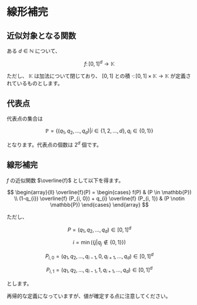 # 線形補完

## 近似対象となる関数

ある $d \in \mathbb{N}$ について、

$$
f \colon [0,1]^d \rightarrow \mathbb{K}
$$

ただし、 $\mathbb{K}$ は加法について閉じており、 $[0,1]$ との積 $\cdot \colon [0,1] \times \mathbb{K} \rightarrow \mathbb{K}$ が定義されているものとします。

## 代表点

代表点の集合は

$$
\mathbb{P} = \lbrace (q_{1}, q_{2}, \dots, q_{d}) | i \in \lbrace 1, 2, \dots, d\rbrace, q_{i} \in \lbrace 0, 1\rbrace \rbrace
$$

となります。代表点の個数は $2^{d}$ 個です。

## 線形補完

$f$ の近似関数 $\overline{f}$ として以下を得ます。

$$
\begin{array}{ll}
\overline{f}(P) = 
\begin{cases}
f(P) & (P \in \mathbb{P}) \\
(1-q_{i}) \overline{f} (P_{i, 0}) + q_{i} \overline{f} (P_{i, 1}) & 
(P \notin \mathbb{P})
\end{cases}
\end{array}
$$

ただし、

$$
P = (q_{1}, q_{2}, \dots, q_{d}) \in [0, 1]^{d}
$$

$$
i = \operatorname{min}(\lbrace j | q_{j} \notin \lbrace 0, 1 \rbrace \rbrace)
$$

$$
P_{i,0} = (q_{1}, q_{2}, \dots, q_{i-1}, 0, q_{i+1}, \dots, q_{d}) \in [0, 1]^{d}
$$

$$
P_{i,1} = (q_{1}, q_{2}, \dots, q_{i-1}, 1, q_{i+1}, \dots, q_{d}) \in [0, 1]^{d}
$$

とします。

再帰的な定義になっていますが、値が確定する点に注意してください。
